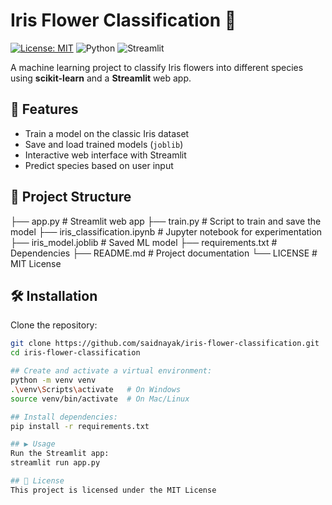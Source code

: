 # Iris Flower Classification 🌸

[![License: MIT](https://img.shields.io/badge/License-MIT-yellow.svg)](LICENSE)
![Python](https://img.shields.io/badge/Python-3.9%2B-blue)
![Streamlit](https://img.shields.io/badge/Streamlit-App-brightgreen)

A machine learning project to classify Iris flowers into different species using **scikit-learn** and a **Streamlit** web app.

## 🚀 Features
- Train a model on the classic Iris dataset
- Save and load trained models (`joblib`)
- Interactive web interface with Streamlit
- Predict species based on user input

## 📂 Project Structure
├── app.py # Streamlit web app
├── train.py # Script to train and save the model
├── iris_classification.ipynb # Jupyter notebook for experimentation
├── iris_model.joblib # Saved ML model
├── requirements.txt # Dependencies
├── README.md # Project documentation
└── LICENSE # MIT License

## 🛠️ Installation
Clone the repository:
```bash
git clone https://github.com/saidnayak/iris-flower-classification.git
cd iris-flower-classification

## Create and activate a virtual environment:
python -m venv venv
.\venv\Scripts\activate   # On Windows
source venv/bin/activate  # On Mac/Linux

## Install dependencies:
pip install -r requirements.txt

## ▶️ Usage
Run the Streamlit app:
streamlit run app.py

## 📜 License
This project is licensed under the MIT License